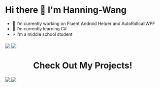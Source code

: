 # Hi there 👋 I'm Hanning-Wang

- 🔭 I’m currently working on Fluent Android Helper and AutoRollcallWPF
- 🌱 I’m currently learning C#
- ⚡ I'm a middle school student

<img align="center" src="https://github-readme-stats.vercel.app/api?username=hanning-wang&show_icons=true&theme=Gradient&count_private=true" />

<img align="center" src="https://github-readme-stats.vercel.app/api/top-langs/?username=hanning-wang&theme=Gradient" />

<div align="center">
  <h1>Check Out My Projects!</h1>
</div>

<a href="https://github.com/hanning-wang/AutoRollcallWpf">
  <img align="center" src="https://github-readme-stats.vercel.app/api/pin/?username=hanning-wang&repo=AutoRollcallWpf" />
</a>

<a href="https://github.com/hanning-wang/Fluent_Android_Helper">
  <img align="center" src="https://github-readme-stats.vercel.app/api/pin/?username=hanning-wang&repo=Fluent_Android_Helper" />
</a>
